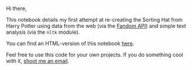 Hi there,

This notebook details my first attempt at re-creating the Sorting Hat from Harry Potter using data from the web (via the [Fandom API](http://api.wikia.com/wiki/Quick_Start)) and simple text analysis (via the `nltk` module). 

You can find an HTML-version of this notebook [here](http://blog.yhat.com/posts/harry-potter-classification.html).

Feel free to use this code for your own projects. If you do something cool with it, [shoot me an email](<mailto:bryan.berend@gmail.com>). 
